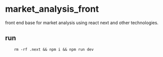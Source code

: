 # market_analysis_front
front end base for market analysis using react next and other technologies.

## run
```
    rm -rf .next && npm i && npm run dev
```
